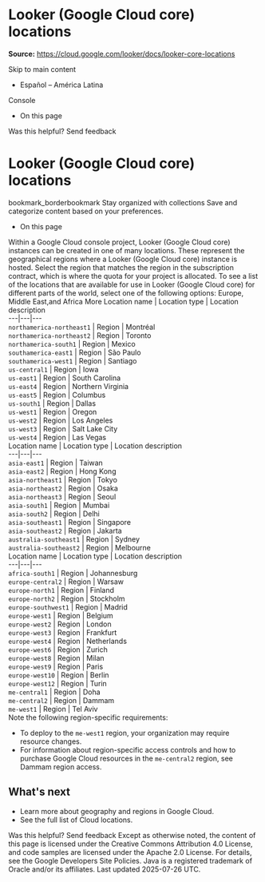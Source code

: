 # Looker (Google Cloud core) locations

**Source:** https://cloud.google.com/looker/docs/looker-core-locations

Skip to main content 
  * Español – América Latina

Console 


  * On this page




Was this helpful?
Send feedback 
#  Looker (Google Cloud core) locations
bookmark_borderbookmark Stay organized with collections  Save and categorize content based on your preferences.
  * On this page


Within a Google Cloud console project, Looker (Google Cloud core) instances can be created in one of many locations. These represent the geographical regions where a Looker (Google Cloud core) instance is hosted. Select the region that matches the region in the subscription contract, which is where the quota for your project is allocated.
To see a list of the locations that are available for use in Looker (Google Cloud core) for different parts of the world, select one of the following options:
Europe, Middle East,and Africa More
Location name | Location type | Location description  
---|---|---  
`northamerica-northeast1` | Region | Montréal  
`northamerica-northeast2` | Region | Toronto  
`northamerica-south1` | Region | Mexico  
`southamerica-east1` | Region | São Paulo  
`southamerica-west1` | Region | Santiago  
`us-central1` | Region | Iowa  
`us-east1` | Region | South Carolina  
`us-east4` | Region | Northern Virginia  
`us-east5` | Region | Columbus  
`us-south1` | Region | Dallas  
`us-west1` | Region | Oregon  
`us-west2` | Region | Los Angeles  
`us-west3` | Region | Salt Lake City  
`us-west4` | Region | Las Vegas  
Location name | Location type | Location description  
---|---|---  
`asia-east1` | Region | Taiwan  
`asia-east2` | Region | Hong Kong  
`asia-northeast1` | Region | Tokyo  
`asia-northeast2` | Region | Osaka  
`asia-northeast3` | Region | Seoul  
`asia-south1` | Region | Mumbai  
`asia-south2` | Region | Delhi  
`asia-southeast1` | Region | Singapore  
`asia-southeast2` | Region | Jakarta  
`australia-southeast1` | Region | Sydney  
`australia-southeast2` | Region | Melbourne  
Location name | Location type | Location description  
---|---|---  
`africa-south1` | Region | Johannesburg  
`europe-central2` | Region | Warsaw  
`europe-north1` | Region | Finland  
`europe-north2` | Region | Stockholm  
`europe-southwest1` | Region | Madrid  
`europe-west1` | Region | Belgium  
`europe-west2` | Region | London  
`europe-west3` | Region | Frankfurt  
`europe-west4` | Region | Netherlands  
`europe-west6` | Region | Zurich  
`europe-west8` | Region | Milan  
`europe-west9` | Region | Paris  
`europe-west10` | Region | Berlin  
`europe-west12` | Region | Turin  
`me-central1` | Region | Doha  
`me-central2` | Region | Dammam  
`me-west1` | Region | Tel Aviv  
Note the following region-specific requirements:
  * To deploy to the `me-west1` region, your organization may require resource changes.
  * For information about region-specific access controls and how to purchase Google Cloud resources in the `me-central2` region, see Dammam region access.


## What's next
  * Learn more about geography and regions in Google Cloud.
  * See the full list of Cloud locations.


Was this helpful?
Send feedback 
Except as otherwise noted, the content of this page is licensed under the Creative Commons Attribution 4.0 License, and code samples are licensed under the Apache 2.0 License. For details, see the Google Developers Site Policies. Java is a registered trademark of Oracle and/or its affiliates.
Last updated 2025-07-26 UTC.


